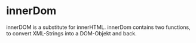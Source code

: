 # innerDom
innerDOM is a substitute for innerHTML.  innerDom contains two functions, to convert XML-Strings into a DOM-Objekt and back. 
